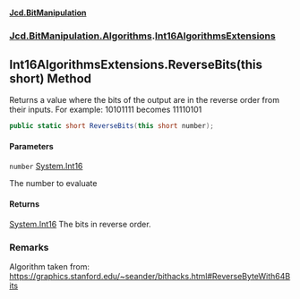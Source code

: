 #### [Jcd.BitManipulation](index 'index')
### [Jcd.BitManipulation.Algorithms](Jcd.BitManipulation.Algorithms 'Jcd.BitManipulation.Algorithms').[Int16AlgorithmsExtensions](Jcd.BitManipulation.Algorithms.Int16AlgorithmsExtensions 'Jcd.BitManipulation.Algorithms.Int16AlgorithmsExtensions')

## Int16AlgorithmsExtensions.ReverseBits(this short) Method

Returns a value where the bits of the output are in the reverse order from their inputs.
For example: 10101111 becomes 11110101

```csharp
public static short ReverseBits(this short number);
```
#### Parameters

<a name='Jcd.BitManipulation.Algorithms.Int16AlgorithmsExtensions.ReverseBits(thisshort).number'></a>

`number` [System.Int16](https://docs.microsoft.com/en-us/dotnet/api/System.Int16 'System.Int16')

The number to evaluate

#### Returns
[System.Int16](https://docs.microsoft.com/en-us/dotnet/api/System.Int16 'System.Int16')
The bits in reverse order.

### Remarks
Algorithm taken from: https://graphics.stanford.edu/~seander/bithacks.html#ReverseByteWith64Bits